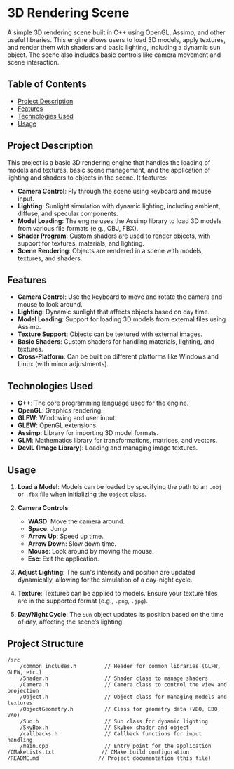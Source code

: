 # 3D Rendering Scene

A simple 3D rendering scene built in C++ using OpenGL, Assimp, and other useful libraries. This engine allows users to load 3D models, apply textures, and render them with shaders and basic lighting, including a dynamic sun object. The scene also includes basic controls like camera movement and scene interaction.

## Table of Contents
- [Project Description](#project-description)
- [Features](#features)
- [Technologies Used](#technologies-used)
- [Usage](#usage)

## Project Description

This project is a basic 3D rendering engine that handles the loading of models and textures, basic scene management, and the application of lighting and shaders to objects in the scene. It features:
- **Camera Control**: Fly through the scene using keyboard and mouse input.
- **Lighting**: Sunlight simulation with dynamic lighting, including ambient, diffuse, and specular components.
- **Model Loading**: The engine uses the Assimp library to load 3D models from various file formats (e.g., OBJ, FBX).
- **Shader Program**: Custom shaders are used to render objects, with support for textures, materials, and lighting.
- **Scene Rendering**: Objects are rendered in a scene with models, textures, and shaders.

## Features

- **Camera Control**: Use the keyboard to move and rotate the camera and mouse to look around.
- **Lighting**: Dynamic sunlight that affects objects based on day time.
- **Model Loading**: Support for loading 3D models from external files using Assimp.
- **Texture Support**: Objects can be textured with external images.
- **Basic Shaders**: Custom shaders for handling materials, lighting, and textures.
- **Cross-Platform**: Can be built on different platforms like Windows and Linux (with minor adjustments).

## Technologies Used

- **C++**: The core programming language used for the engine.
- **OpenGL**: Graphics rendering.
- **GLFW**: Windowing and user input.
- **GLEW**: OpenGL extensions.
- **Assimp**: Library for importing 3D model formats.
- **GLM**: Mathematics library for transformations, matrices, and vectors.
- **DevIL (Image Library)**: Loading and managing image textures.

## Usage

1. **Load a Model**: Models can be loaded by specifying the path to an `.obj` or `.fbx` file when initializing the `Object` class.
   
2. **Camera Controls**:
   - **WASD**: Move the camera around.
   - **Space**: Jump
   - **Arrow Up**: Speed ​​up time.
   - **Arrow Down**: Slow down time.
   - **Mouse**: Look around by moving the mouse.
   - **Esc**: Exit the application.

3. **Adjust Lighting**: The sun's intensity and position are updated dynamically, allowing for the simulation of a day-night cycle.

4. **Texture**: Textures can be applied to models. Ensure your texture files are in the supported format (e.g., `.png`, `.jpg`).

5. **Day/Night Cycle**: The `Sun` object updates its position based on the time of day, affecting the scene’s lighting.

## Project Structure

```
/src
    /common_includes.h         // Header for common libraries (GLFW, GLEW, etc.)
    /Shader.h                  // Shader class to manage shaders
    /Camera.h                  // Camera class to control the view and projection
    /Object.h                  // Object class for managing models and textures
    /ObjectGeometry.h          // Class for geometry data (VBO, EBO, VAO)
    /Sun.h                     // Sun class for dynamic lighting
    /SkyBox.h                  // Skybox shader and object
    /callbacks.h               // Callback functions for input handling
    /main.cpp                  // Entry point for the application
/CMakeLists.txt               // CMake build configuration
/README.md                   // Project documentation (this file)
```
